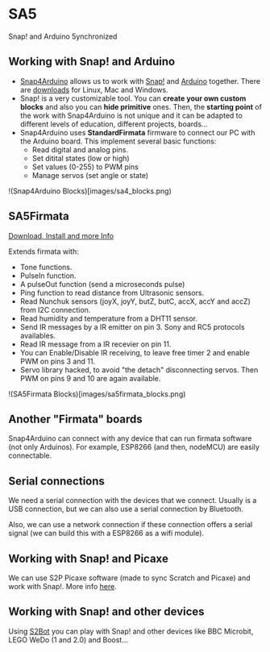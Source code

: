 # SA5
Snap! and Arduino 5ynchronized

## Working with Snap! and Arduino

  - [Snap4Arduino](http://snap4arduino.rocks) allows us to work with [Snap!](http://snap.berkeley.edu/) and [Arduino](https://www.arduino.cc/)  together. There are [downloads](http://s4a.cat/snap/#download) for Linux, Mac and Windows.
  - Snap! is a very customizable tool. You can **create your own custom blocks** and also you can **hide primitive** ones. Then, the **starting point** of the work with Snap4Arduino is not unique and it can be adapted to different levels of education, different projects, boards...
  - Snap4Arduino uses **StandardFirmata** firmware to connect our PC with the Arduino board. This implement several basic functions:
    - Read digital and analog pins.
    - Set ditital states (low or high)
    - Set values (0-255) to PWM pins
    - Manage servos (set angle or state)

!(Snap4Arduino Blocks)[images/sa4_blocks.png)

## SA5Firmata

[Download, Install and more Info](https://github.com/jguille2/SA5/blob/master/firmata/SA5Firmata.md)

Extends firmata with:

  - Tone functions.
  - PulseIn function.
  - A pulseOut function (send a microseconds pulse)
  - Ping function to read distance from Ultrasonic sensors.
  - Read Nunchuk sensors (joyX, joyY, butZ, butC, accX, accY and accZ) from I2C connection.
  - Read humidity and temperature from a DHT11 sensor.
  - Send IR messages by a IR emitter on pin 3. Sony and RC5 protocols availables.
  - Read IR message from a IR recevier on pin 11.
  - You can Enable/Disable IR receiving, to leave free timer 2 and enable PWM on pins 3 and 11.
  - Servo library hacked, to avoid "the detach" disconnecting servos. Then PWM on pins 9 and 10 are again available. 

!(SA5Firmata Blocks)[images/sa5firmata_blocks.png)

## Another "Firmata" boards

Snap4Arduino can connect with any device that can run firmata software (not only Arduinos). For example, ESP8266 (and then, nodeMCU) are easily connectable.

## Serial connections

We need a serial connection with the devices that we connect. Usually is a USB connection, but we can also use a serial connection by Bluetooth.

Also, we can use a network connection if these connection offers a serial signal (we can build this with a ESP8266 as a wifi module).

## Working with Snap! and Picaxe

We can use S2P Picaxe software (made to sync Scratch and Picaxe) and work with Snap!. More info [here](https://github.com/jguille2/SA5/blob/master/Picaxe/README.md).

## Working with Snap! and other devices

Using [S2Bot](http://www.picaxe.com/Teaching/Other-Software/Scratch-Helper-Apps) you can play with Snap! and other devices like BBC Microbit, LEGO WeDo (1 and 2.0) and Boost...


